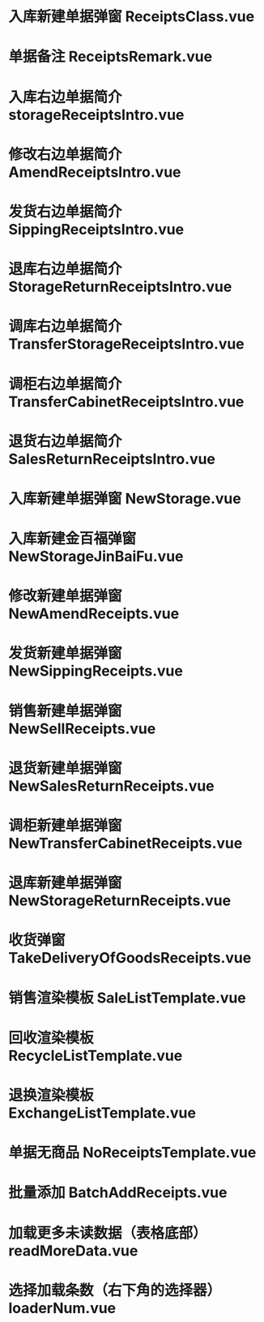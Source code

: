 # 入库新建单据弹窗          ReceiptsClass.vue

# 单据备注                  ReceiptsRemark.vue

# 入库右边单据简介          storageReceiptsIntro.vue
# 修改右边单据简介          AmendReceiptsIntro.vue
# 发货右边单据简介          SippingReceiptsIntro.vue
# 退库右边单据简介          StorageReturnReceiptsIntro.vue
# 调库右边单据简介          TransferStorageReceiptsIntro.vue
# 调柜右边单据简介          TransferCabinetReceiptsIntro.vue
# 退货右边单据简介          SalesReturnReceiptsIntro.vue

# 入库新建单据弹窗          NewStorage.vue
# 入库新建金百福弹窗        NewStorageJinBaiFu.vue
# 修改新建单据弹窗          NewAmendReceipts.vue
# 发货新建单据弹窗          NewSippingReceipts.vue
# 销售新建单据弹窗          NewSellReceipts.vue
# 退货新建单据弹窗          NewSalesReturnReceipts.vue
# 调柜新建单据弹窗          NewTransferCabinetReceipts.vue
# 退库新建单据弹窗          NewStorageReturnReceipts.vue

# 收货弹窗                  TakeDeliveryOfGoodsReceipts.vue

# 销售渲染模板              SaleListTemplate.vue
# 回收渲染模板              RecycleListTemplate.vue
# 退换渲染模板              ExchangeListTemplate.vue

# 单据无商品                NoReceiptsTemplate.vue

# 批量添加                  BatchAddReceipts.vue
<!--  -->
# 加载更多未读数据（表格底部） readMoreData.vue

# 选择加载条数（右下角的选择器） loaderNum.vue
